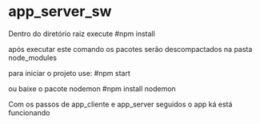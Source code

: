 # app_server_sw
Dentro do diretório raiz execute
#npm install

após executar este comando os pacotes serão descompactados na pasta node_modules

para iniciar o projeto use:
#npm start

ou baixe o pacote nodemon
#npm install nodemon

Com os passos de app_cliente e app_server seguidos o app ká está funcionando